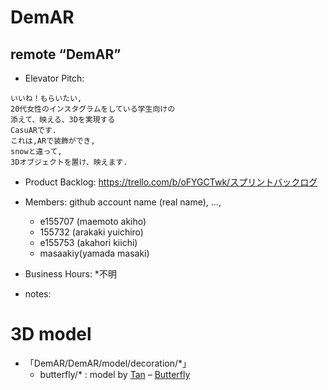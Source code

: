 # DemAR
## remote “DemAR”

* Elevator Pitch:

```
いいね！もらいたい,
20代女性のインスタグラムをしている学生向けの
添えて、映える、3Dを実現する
CasuARです.
これは,ARで装飾ができ,
snowと違って,
3Dオブジェクトを置け、映えます.
```

* Product Backlog:
https://trello.com/b/oFYGCTwk/スプリントバックログ


* Members: github account name (real name), ...,
    - e155707 (maemoto akiho)
    - 155732  (arakaki yuichiro)
    - e155753 (akahori kiichi)
    - masaakiy(yamada masaki)

* Business Hours: *不明
* notes:

# 3D model
- 「DemAR/DemAR/model/decoration/*」
    - butterfly/* : model by [Tan](https://sketchfab.com/Tan) – [Butterfly](https://sketchfab.com/models/35426d17345e4fd3b0532ed0fee951fa)